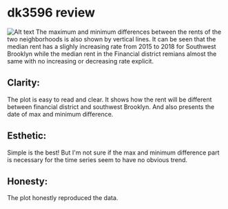 # dk3596 review

![Alt text](https://user-images.githubusercontent.com/24549241/48102193-f21da180-e1f7-11e8-9f02-232bc4cef88c.png)
The maximum and minimum differences between the rents of the two neighborhoods is also shown by vertical lines. It can be seen that the median rent has a slighly increasing rate from 2015 to 2018 for Southwest Brooklyn while the median rent in the Financial district remians almost the same with no increasing or decreasing rate explicit.

## Clarity:
The plot is easy to read and clear. It shows how the rent will be different between financial district and southwest Brooklyn. And also presents the date of max and minimum difference. 

## Esthetic:
Simple is the best! But I'm not sure if the max and minimum difference part is necessary for the time series seem to have no obvious trend. 


## Honesty:
The plot honestly reproduced the data.